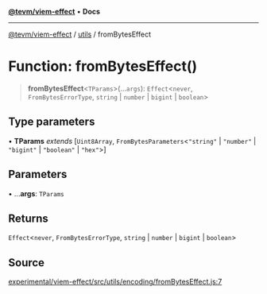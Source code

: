 [**@tevm/viem-effect**](../../README.md) • **Docs**

***

[@tevm/viem-effect](../../modules.md) / [utils](../README.md) / fromBytesEffect

# Function: fromBytesEffect()

> **fromBytesEffect**\<`TParams`\>(...`args`): `Effect`\<`never`, `FromBytesErrorType`, `string` \| `number` \| `bigint` \| `boolean`\>

## Type parameters

• **TParams** *extends* [`Uint8Array`, `FromBytesParameters`\<`"string"` \| `"number"` \| `"bigint"` \| `"boolean"` \| `"hex"`\>]

## Parameters

• ...**args**: `TParams`

## Returns

`Effect`\<`never`, `FromBytesErrorType`, `string` \| `number` \| `bigint` \| `boolean`\>

## Source

[experimental/viem-effect/src/utils/encoding/fromBytesEffect.js:7](https://github.com/evmts/tevm-monorepo/blob/main/experimental/viem-effect/src/utils/encoding/fromBytesEffect.js#L7)
